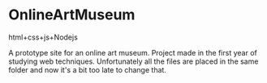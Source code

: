 # OnlineArtMuseum
html+css+js+Nodejs


A prototype site for an online art museum. 
Project made in the first year of studying web techniques.
Unfortunately all the files are placed in the same folder and now it's a bit too late to change that.
